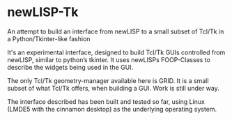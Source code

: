 # newLISP-Tk
An attempt to build an interface from newLISP to a small subset of Tcl/Tk in a Python/Tkinter-like fashion

It's an experimental interface, designed to build Tcl/Tk GUIs controlled from newLISP, similar to python’s tkinter. It uses newLISPs FOOP-Classes to describe the widgets being used in the GUI.

The only Tcl/Tk geometry-manager available here is GRID.  It is a small subset of what Tcl/Tk offers, when building a GUI. Work is still under way.

The interface described has been built and tested so far, using Linux (LMDE5 with the cinnamon desktop) as the underlying operating system.
